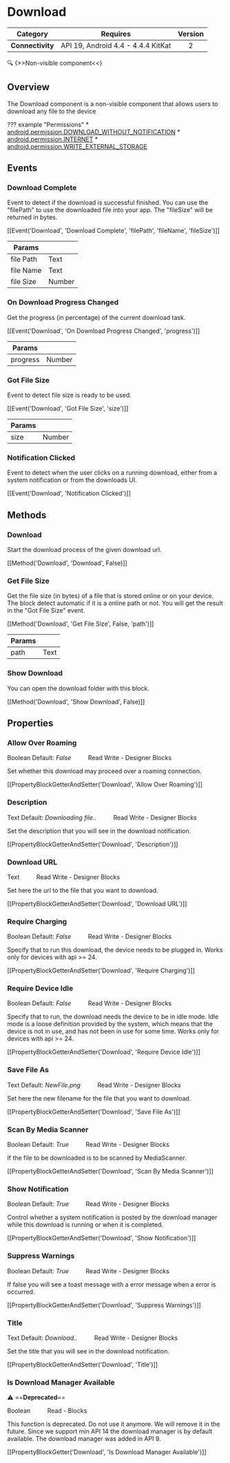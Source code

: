 # Download

| Category | Requires | Version |
|:--------:|:-------:|:--------:|
|**Connectivity**|<span class="chip chip-any">API 19, Android 4.4 - 4.4.4 KitKat</span>|<span class="chip chip-number">2</span>|

:mag: {>>Non-visible component<<}

## Overview

The Download component is a non-visible component that allows users to download any file to the device

??? example "Permissions"
    * [android.permission.DOWNLOAD_WITHOUT_NOTIFICATION](https://developer.android.com/reference/android/Manifest.permission.html#DOWNLOAD_WITHOUT_NOTIFICATION)
    * [android.permission.INTERNET](https://developer.android.com/reference/android/Manifest.permission.html#INTERNET)
    * [android.permission.WRITE_EXTERNAL_STORAGE](https://developer.android.com/reference/android/Manifest.permission.html#WRITE_EXTERNAL_STORAGE)


## Events

### Download Complete

Event to detect if the download is successful finished. You can use the "filePath" to use the downloaded file into your app. The "fileSize" will be returned in bytes.

[[Event('Download', 'Download Complete', 'filePath', 'fileName', 'fileSize')]]

| Params | []() |
|--------|------|
|file Path|<span class="chip chip-text">Text</span>|
|file Name|<span class="chip chip-text">Text</span>|
|file Size|<span class="chip chip-number">Number</span>|


### On Download Progress Changed

Get the progress (in percentage) of the current download task.

[[Event('Download', 'On Download Progress Changed', 'progress')]]

| Params | []() |
|--------|------|
|progress|<span class="chip chip-number">Number</span>|


### Got File Size

Event to detect file size is ready to be used.

[[Event('Download', 'Got File Size', 'size')]]

| Params | []() |
|--------|------|
|size|<span class="chip chip-number">Number</span>|


### Notification Clicked

Event to detect when the user clicks on a running download, either from a system notification or from the downloads UI.

[[Event('Download', 'Notification Clicked')]]

## Methods

### Download

Start the download process of the given download url.

[[Method('Download', 'Download', False)]]

### Get File Size

Get the file size (in bytes) of a file that is stored online or on your device. The block detect automatic if it is a online path or not. You will get the result in the "Got File Size" event.

[[Method('Download', 'Get File Size', False, 'path')]]

| Params | []() |
|--------|------|
|path|<span class="chip chip-text">Text</span>|


### Show Download

You can open the download folder with this block.

[[Method('Download', 'Show Download', False)]]

## Properties

### Allow Over Roaming

<span class="chip chip-boolean">Boolean</span> <span class="chip chip-boolean">Default: <i>False</i></span>&nbsp;&nbsp;&nbsp;&nbsp;&nbsp;&nbsp;&nbsp;&nbsp;&nbsp;&nbsp;<span class="chip chip-rw">Read</span> <span class="chip chip-rw">Write</span> - <span class="chip chip-bd">Designer</span> <span class="chip chip-bd">Blocks</span> 

Set whether this download may proceed over a roaming connection.

[[PropertyBlockGetterAndSetter('Download', 'Allow Over Roaming')]]

### Description

<span class="chip chip-text">Text</span> <span class="chip chip-text">Default: <i>Downloading file..</i></span>&nbsp;&nbsp;&nbsp;&nbsp;&nbsp;&nbsp;&nbsp;&nbsp;&nbsp;&nbsp;<span class="chip chip-rw">Read</span> <span class="chip chip-rw">Write</span> - <span class="chip chip-bd">Designer</span> <span class="chip chip-bd">Blocks</span> 

Set the description that you will see in the download notification.

[[PropertyBlockGetterAndSetter('Download', 'Description')]]

### Download URL

<span class="chip chip-text">Text</span>&nbsp;&nbsp;&nbsp;&nbsp;&nbsp;&nbsp;&nbsp;&nbsp;&nbsp;&nbsp;<span class="chip chip-rw">Read</span> <span class="chip chip-rw">Write</span> - <span class="chip chip-bd">Designer</span> <span class="chip chip-bd">Blocks</span> 

Set here the url to the file that you want to download.

[[PropertyBlockGetterAndSetter('Download', 'Download URL')]]

### Require Charging

<span class="chip chip-boolean">Boolean</span> <span class="chip chip-boolean">Default: <i>False</i></span>&nbsp;&nbsp;&nbsp;&nbsp;&nbsp;&nbsp;&nbsp;&nbsp;&nbsp;&nbsp;<span class="chip chip-rw">Read</span> <span class="chip chip-rw">Write</span> - <span class="chip chip-bd">Designer</span> <span class="chip chip-bd">Blocks</span> 

Specify that to run this download, the device needs to be plugged in. Works only for devices with api &gt;= 24.

[[PropertyBlockGetterAndSetter('Download', 'Require Charging')]]

### Require Device Idle

<span class="chip chip-boolean">Boolean</span> <span class="chip chip-boolean">Default: <i>False</i></span>&nbsp;&nbsp;&nbsp;&nbsp;&nbsp;&nbsp;&nbsp;&nbsp;&nbsp;&nbsp;<span class="chip chip-rw">Read</span> <span class="chip chip-rw">Write</span> - <span class="chip chip-bd">Designer</span> <span class="chip chip-bd">Blocks</span> 

Specify that to run, the download needs the device to be in idle mode. Idle mode is a loose definition provided by the system, which means that the device is not in use, and has not been in use for some time. Works only for devices with api &gt;= 24.

[[PropertyBlockGetterAndSetter('Download', 'Require Device Idle')]]

### Save File As

<span class="chip chip-text">Text</span> <span class="chip chip-text">Default: <i>NewFile.png</i></span>&nbsp;&nbsp;&nbsp;&nbsp;&nbsp;&nbsp;&nbsp;&nbsp;&nbsp;&nbsp;<span class="chip chip-rw">Read</span> <span class="chip chip-rw">Write</span> - <span class="chip chip-bd">Designer</span> <span class="chip chip-bd">Blocks</span> 

Set here the new filename for the file that you want to download.

[[PropertyBlockGetterAndSetter('Download', 'Save File As')]]

### Scan By Media Scanner

<span class="chip chip-boolean">Boolean</span> <span class="chip chip-boolean">Default: <i>True</i></span>&nbsp;&nbsp;&nbsp;&nbsp;&nbsp;&nbsp;&nbsp;&nbsp;&nbsp;&nbsp;<span class="chip chip-rw">Read</span> <span class="chip chip-rw">Write</span> - <span class="chip chip-bd">Designer</span> <span class="chip chip-bd">Blocks</span> 

If the file to be downloaded is to be scanned by MediaScanner.

[[PropertyBlockGetterAndSetter('Download', 'Scan By Media Scanner')]]

### Show Notification

<span class="chip chip-boolean">Boolean</span> <span class="chip chip-boolean">Default: <i>True</i></span>&nbsp;&nbsp;&nbsp;&nbsp;&nbsp;&nbsp;&nbsp;&nbsp;&nbsp;&nbsp;<span class="chip chip-rw">Read</span> <span class="chip chip-rw">Write</span> - <span class="chip chip-bd">Designer</span> <span class="chip chip-bd">Blocks</span> 

Control whether a system notification is posted by the download manager while this download is running or when it is completed.

[[PropertyBlockGetterAndSetter('Download', 'Show Notification')]]

### Suppress Warnings

<span class="chip chip-boolean">Boolean</span> <span class="chip chip-boolean">Default: <i>True</i></span>&nbsp;&nbsp;&nbsp;&nbsp;&nbsp;&nbsp;&nbsp;&nbsp;&nbsp;&nbsp;<span class="chip chip-rw">Read</span> <span class="chip chip-rw">Write</span> - <span class="chip chip-bd">Designer</span> <span class="chip chip-bd">Blocks</span> 

If false you will see a toast message with a error message when a error is occurred.

[[PropertyBlockGetterAndSetter('Download', 'Suppress Warnings')]]

### Title

<span class="chip chip-text">Text</span> <span class="chip chip-text">Default: <i>Download..</i></span>&nbsp;&nbsp;&nbsp;&nbsp;&nbsp;&nbsp;&nbsp;&nbsp;&nbsp;&nbsp;<span class="chip chip-rw">Read</span> <span class="chip chip-rw">Write</span> - <span class="chip chip-bd">Designer</span> <span class="chip chip-bd">Blocks</span> 

Set the title that you will see in the download notification.

[[PropertyBlockGetterAndSetter('Download', 'Title')]]

### Is Download Manager Available

:warning: ==**Deprecated**==

<span class="chip chip-boolean">Boolean</span>&nbsp;&nbsp;&nbsp;&nbsp;&nbsp;&nbsp;&nbsp;&nbsp;&nbsp;&nbsp;<span class="chip chip-rw">Read</span> - <span class="chip chip-bd">Blocks</span> 

This function is deprecated. Do not use it anymore. We will remove it in the future. Since we support min API 14 the download manager is by default available. The download manager was added in API 9.

[[PropertyBlockGetter('Download', 'Is Download Manager Available')]]